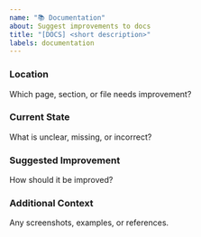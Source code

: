 ```yaml
---
name: "📚 Documentation"
about: Suggest improvements to docs
title: "[DOCS] <short description>"
labels: documentation
---
```


### Location

Which page, section, or file needs improvement?

### Current State

What is unclear, missing, or incorrect?

### Suggested Improvement

How should it be improved?

### Additional Context

Any screenshots, examples, or references.
